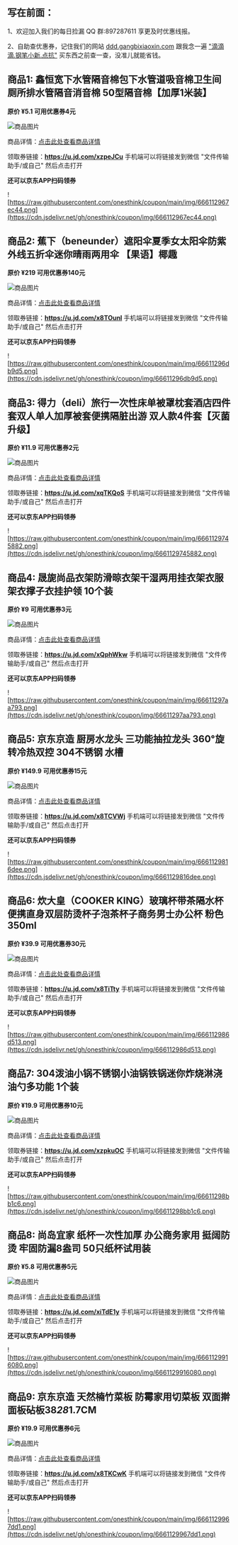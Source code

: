 ## 写在前面：

1、欢迎加入我们的每日捡漏 QQ 群:897287611 享更及时优惠线报。

2、自助查优惠券，记住我们的网站 [ddd.gangbixiaoxin.com](https://ddd.gangbixiaoxin.com) 跟我念一遍 ["滴滴滴.钢笔小新.点抗"](https://ddd.gangbixiaoxin.com) 买东西之前查一查，没准儿就能省钱。

## 商品1: 鑫恒宽下水管隔音棉包下水管道吸音棉卫生间厕所排水管隔音消音棉 50型隔音棉【加厚1米装】

**原价 ¥5.1 可用优惠券4元**

![商品图片](http://img14.360buyimg.com/n1/jfs/t1/177831/3/39785/177960/664df92dFdc587a5f/b929f996ee7a7adc.jpg)

商品详情：[点击此处查看商品详情](https://union-click.jd.com/jdc?e=1003156031&amp;p=JF8BARoJK1olXwMLU1xZCUseBF8IGlsUXwUHXVpbCEMRAV9MRANLAjZbERscSkAJHTdNTwcKBlMdBgABFksWA24KGF4cWQACXFhfFxJSXzI4XxMTB3JnNQM4Wy1jXwxcZA9TOVlDElJROEonAG4IHFITWgALUW5cWEpHAj8JS1olXQYyFTBdDk4XA2oIE2sUbQYEVFhaCk0RB2YKG1glXQ4FZInwsJ6dsrqAoo-L1dG784vUtJ-Ji184K1glXQcDVl5ZD0oVA184G2sWbVhsVQ1bCksSBGtmRhIWAAELAhczCk0UA2gOGGsXXAcAVm5tOEtnXjEBZzlcOQFeBhw9VgBEeTFLHyZ2WGgAMTYeckpNZz9DRzhyD1pSDCFtCHs)

领取券链接：**https://u.jd.com/xzpeJCu** 手机端可以将链接发到微信 "文件传输助手/或自己" 然后点击打开

**还可以京东APP扫码领券**

![https://raw.githubusercontent.com/onesthink/coupon/main/img/666112967ec44.png](https://cdn.jsdelivr.net/gh/onesthink/coupon/img/666112967ec44.png)

## 商品2: 蕉下（beneunder）遮阳伞夏季女太阳伞防紫外线五折伞迷你晴雨两用伞 【果语】椰趣

**原价 ¥219 可用优惠券140元**

![商品图片](http://img14.360buyimg.com/n1/jfs/t1/243209/11/9737/90235/66559873F8098a766/44969e2449df1a1c.jpg)

商品详情：[点击此处查看商品详情](https://union-click.jd.com/jdc?e=1003156031&amp;p=JF8BARcJK1olXwMLU11dAE4eBF8IGlsUWQcHV1hVAE4SBV9MRANLAjZbERscSkAJHTdNTwcKBlMdBgABFksWA24MGl4WWw4KUVtbFxJSXzI4YgdLBA9ZDyU9SBdPAS5xSTwPG39nNFJROEonAG4IHFITWgALUW5cWEpHAj8JS1olXQYyFTBYC0gQBl8JK1sTXQAFVlhbDkkVB204G1MSbdGv7IvXuZ6furuWk4ys-tOL6IrDgHsnM2w4G1oUXwYGU19fCHsnA18LKwV7XFUKVFheWkJ5XiYLRlxPXkdsVldaD0kWAl8KGloXXzYyZBlVawpnXWp1G10RX0NYCxcAYwt2Z21QQTUXWwRpKCcIbB1HWQp6bC1HW3IyVG4)

领取券链接：**https://u.jd.com/x8TOunl** 手机端可以将链接发到微信 "文件传输助手/或自己" 然后点击打开

**还可以京东APP扫码领券**

![https://raw.githubusercontent.com/onesthink/coupon/main/img/66611296db9d5.png](https://cdn.jsdelivr.net/gh/onesthink/coupon/img/66611296db9d5.png)

## 商品3: 得力（deli）旅行一次性床单被罩枕套酒店四件套双人单人加厚被套便携隔脏出游 双人款4件套【灭菌升级】

**原价 ¥11.9 可用优惠券2元**

![商品图片](http://img14.360buyimg.com/n1/jfs/t1/133129/13/41427/80081/66441538F5c6c544f/25d6d5548674ec72.jpg)

商品详情：[点击此处查看商品详情](https://union-click.jd.com/jdc?e=1003156031&amp;p=JF8BARcJK1olXwMLUFdbCUweBl8IGlsUXgUBVlpbD0oUA19MRANLAjZbERscSkAJHTdNTwcKBlMdBgABFksWA24LGFgXWQAFVV1dFxJSXzI4ex1UGHJEHR89Di0JR2x4WTgRWlAYJFJROEonAG4IHFITWgALUW5cWEpHAj8JS1olXQYyFTBeCUseAF8JK1sTXQAFVlhbD0kWA284G1MSbdGv7IvXuZ6furuWk4ys-tOL6IrDgHsnM2w4G1oUXwYGU19fCHsnA18LKwV7XFUKVF1dABl5XiYLRlxHX1BsVldaCkMVAF8KGloXXzYyZCAdTDdcUDdjfC1uI35KEz8gV0NsUxANXzUXPmNkCz4JdjMSeBNbWwASLV0yVG4)

领取券链接：**https://u.jd.com/xqTKQoS** 手机端可以将链接发到微信 "文件传输助手/或自己" 然后点击打开

**还可以京东APP扫码领券**

![https://raw.githubusercontent.com/onesthink/coupon/main/img/6661129745882.png](https://cdn.jsdelivr.net/gh/onesthink/coupon/img/6661129745882.png)

## 商品4: 晟旎尚品衣架防滑晾衣架干湿两用挂衣架衣服架衣撑子衣挂护领 10个装

**原价 ¥9 可用优惠券3元**

![商品图片](http://img14.360buyimg.com/n1/jfs/t1/189831/31/37291/75598/64ef1639Ffd6311d8/ca494f3af7b2dee1.jpg)

商品详情：[点击此处查看商品详情](https://union-click.jd.com/jdc?e=1003156031&amp;p=JF8BARoJK1olXwMLVl9VAUgfBV8IGlsUWAEAVFpaDkwUB19MRANLAjZbERscSkAJHTdNTwcKBlMdBgABFksWA24NHFkVWQEEU11ZFxJSXzI4GzoPVAYGXC4-EhN8ZBJ_egwdFGdyNFJROEonAG4IHFITWgALUW5cWEpHAj8JS1olXQYyFTBdCkkXAm8PHmsUbQYEVFhaCk0RBGgAE1wlXQ4FZInwsJ6dsrqAoo-L1dG784vUtJ-Ji184K1glXQcDVl5ZD0oVA184G2sWbVhsVQ1UDx8QBGdmRhIWAAFVU14zCk0UAGYBGWsXXAcAVm5tODwedRoOGiIdNGUDDwo8TRdJVDsJUBATOmgAMy00fA0ffC0BSwRxHk9-M15tCHs)

领取券链接：**https://u.jd.com/xQphWkw** 手机端可以将链接发到微信 "文件传输助手/或自己" 然后点击打开

**还可以京东APP扫码领券**

![https://raw.githubusercontent.com/onesthink/coupon/main/img/66611297aa793.png](https://cdn.jsdelivr.net/gh/onesthink/coupon/img/66611297aa793.png)

## 商品5: 京东京造 厨房水龙头 三功能抽拉龙头 360°旋转冷热双控 304不锈钢 水槽

**原价 ¥149.9 可用优惠券15元**

![商品图片](http://img14.360buyimg.com/n1/jfs/t1/245160/24/9509/106578/66559326Fcdb38bc7/490a37995dc01a3e.jpg)

商品详情：[点击此处查看商品详情](https://union-click.jd.com/jdc?e=1003156031&amp;p=JF8BARgJK1olXQUDU1taC0seBF8IGloUXQQGXFdVDUMnRzBQRQQlBENHFRxWFlVPRjtUBABAQlRcCEBdCUoWA20ME1IdWA4dDRsBVXsfdg5JUgdyNmMEBAgqTSwRSwQPUxNlUQoyVW5eCUsQCmkPHVIQbQdSVQ5cWEpHAl8IG2tDMwYDVV9cAEwQAmw4GmsVWwYEU1xbDkwfBmkPK1sdWjbV-eaIgvrCi9bchdPC5KHX3eKJlsMnM18LK1sUXAQCUFlcCksnM284GGtLMwdRUlxcWxwVbTJBGAYSBAVGOlxbC0oSBmo4GVoUXwQyZG4eVCkQZRxMGydOGlYFVDoebSxFRBJgfC57X1hDIR05YQBRfAdyTAR2JUJ0ZF5t)

领取券链接：**https://u.jd.com/x8TCVWj** 手机端可以将链接发到微信 "文件传输助手/或自己" 然后点击打开

**还可以京东APP扫码领券**

![https://raw.githubusercontent.com/onesthink/coupon/main/img/6661129816dee.png](https://cdn.jsdelivr.net/gh/onesthink/coupon/img/6661129816dee.png)

## 商品6: 炊大皇（COOKER KING）玻璃杯带茶隔水杯便携直身双层防烫杯子泡茶杯子商务男士办公杯 粉色 350ml

**原价 ¥39.9 可用优惠券30元**

![商品图片](http://img14.360buyimg.com/n1/jfs/t1/244124/40/8515/85310/665d3435F5d6bcdd2/9329230cc11bfaf5.png)

商品详情：[点击此处查看商品详情](https://union-click.jd.com/jdc?e=1003156031&amp;p=JF8BARoJK1olXwMLUFdVDkkVC18IGlsUXw8BV1hbDEgRCl9MRANLAjZbERscSkAJHTdNTwcKBlMdBgABFksWA24KElgWWwAGV1hUFxJSXzI4HEUPH31bIwM9fBdNCwRvbh9OJnlJNFJROEonAG4IHFITWgALUW5cWEpHAj8JS1olXQYyFTBdCEIfBmYPH2sUbQYEVFhaCk0RBWsNEl4lXQ4FZInwsJ6dsrqAoo-L1dG784vUtJ-Ji184K1glXQcDVl5ZD0oVA184G2sWbVhsVQ1YX0wUBTtmRhIWAAFfFRgzCkMTAmoLGmsXXAcAVm5tOB4UfylSRRhMJHllFV4OXztMRChbYThcVGgADAAhTStSRj9Xfl8WPVJCVzhtCHs)

领取券链接：**https://u.jd.com/x8TiTty** 手机端可以将链接发到微信 "文件传输助手/或自己" 然后点击打开

**还可以京东APP扫码领券**

![https://raw.githubusercontent.com/onesthink/coupon/main/img/666112986d513.png](https://cdn.jsdelivr.net/gh/onesthink/coupon/img/666112986d513.png)

## 商品7: 304泼油小锅不锈钢小油锅铁锅迷你炸烧淋浇油勺多功能 1个装

**原价 ¥19.9 可用优惠券10元**

![商品图片](http://img14.360buyimg.com/n1/jfs/t1/245425/30/8222/81046/665c2785Fb6c236eb/1b2a43bbdb36c61e.jpg)

商品详情：[点击此处查看商品详情](https://union-click.jd.com/jdc?e=1003156031&amp;p=JF8BARoJK1olXg4AXV5VCEMUBl8IGlodWQQAUVlfCEgXA19MRANLAjZbERscSkAJHTdNTwcKBlMdBgABFksWAmcMGVkQWgQCV15dFxJSXzI4GThiOXN3PTc4VC0RViZUbUEPNQ5kNFJROEonAG4IHFITWgALUW5cWEpHAj8JS1olXQYyFTBdC0sXBWoNGGsUbQYEVFhaCk0RBWYMHF0lXQ4FZInwsJ6dsrqAoo-L1dG784vUtJ-Ji184K1glXQcDVl5ZD0oVA184G2sWbVhsVQ1bCksSBztmRhIWAAFcVgUzCk0UAW4OGmsXXAcAVm5tOA5BeRx8chl2L1RJAiMEbQtvARlrHV50K2gADQVfdQ9_QgtTEg9hGFIECyJtCHs)

领取券链接：**https://u.jd.com/xzpkuOC** 手机端可以将链接发到微信 "文件传输助手/或自己" 然后点击打开

**还可以京东APP扫码领券**

![https://raw.githubusercontent.com/onesthink/coupon/main/img/66611298bb1c6.png](https://cdn.jsdelivr.net/gh/onesthink/coupon/img/66611298bb1c6.png)

## 商品8: 尚岛宜家 纸杯一次性加厚 办公商务家用 挺阔防烫 牢固防漏8盎司 50只纸杯试用装

**原价 ¥5.8 可用优惠券5元**

![商品图片](http://img14.360buyimg.com/n1/jfs/t1/102977/22/45190/110843/665993e2F1a098269/6c4594fa94536468.jpg)

商品详情：[点击此处查看商品详情](https://union-click.jd.com/jdc?e=1003156031&amp;p=JF8BARoJK1olXwMEXVdYAUkXA18IGloSVQQBXVlZDUoXB19MRANLAjZbERscSkAJHTdNTwcKBlMdBgABFksWAmgAGVgcWgIHVV5ZFxJSXzI4eRkQR1RGUFY_Fh9RBD9eeABVBgFQNFJROEonAG4IHFITWgALUW5cWEpHAj8JS1olXQYyFTBdCksSCmoLGWsUbQYEVFhaCk0RCm4NG1klXQ4FZInwsJ6dsrqAoo-L1dG784vUtJ-Ji184K1glXQcDVl5ZD0oVA184G2sWbVhsVQ1bCkpEVG5mRhIWAAFDDBszCk0UAmgBGmsXXAcAVm5tOAJNVBQIH1JWK1hUDSYqbThkCyt1GANIKWgAU1sYQBgfdS17czBjC1JFHQltCHs)

领取券链接：**https://u.jd.com/xiTdE1y** 手机端可以将链接发到微信 "文件传输助手/或自己" 然后点击打开

**还可以京东APP扫码领券**

![https://raw.githubusercontent.com/onesthink/coupon/main/img/6661129916080.png](https://cdn.jsdelivr.net/gh/onesthink/coupon/img/6661129916080.png)

## 商品9: 京东京造 天然楠竹菜板 防霉家用切菜板 双面擀面板砧板38*28*1.7CM

**原价 ¥19.9 可用优惠券6元**

![商品图片](http://img14.360buyimg.com/n1/jfs/t1/230006/23/16359/77035/6659ac0cFd4bb0c77/83d4af3591b70cb3.jpg)

商品详情：[点击此处查看商品详情](https://union-click.jd.com/jdc?e=1003156031&amp;p=JF8BAQ4JK1olXwMLUV9dDkkRC18OGVoTXA4CZBoCUBVIMzZNXhpXVhgcDBsJVFRMVnBaRQcLWwQDUl9VCFRORjNVKxscWgZpE14-ajZHSGhpfSF3NA9FCAhRBHsWM2wJG1wcWwEEXVttCRsWU25YGgsUbQYCZAgzCEoWAm4AHFwUXjYDZF5bCE0QAWkOElscWQ8yVFZaOJy6u7qCqo6d5NKc3Inkr56ev7uWk2slbQUyVF9cCksTBG4KG2slXTYBZAAzCRgRAW8LT197AE8BCVkdVA95AWkLGF0SVTYAVV9fCnsnMx17fAccOlxcHT5VWD1vYRBzTS8dOHtdMTBffjJQZGtBRSV0Fk1wIl0cWDEnA18)

领取券链接：**https://u.jd.com/x8TKCwK** 手机端可以将链接发到微信 "文件传输助手/或自己" 然后点击打开

**还可以京东APP扫码领券**

![https://raw.githubusercontent.com/onesthink/coupon/main/img/6661129967dd1.png](https://cdn.jsdelivr.net/gh/onesthink/coupon/img/6661129967dd1.png)

